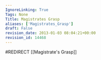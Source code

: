 ```yaml
---
IgnoreLinking: True
Tags: None
Title: Magistrates Grasp
aliases: ['Magistrates_Grasp']
draft: False
revision_date: 2013-01-03 08:04:21+00:00
revision_id: 14468
---
```


#REDIRECT [[Magistrate's Grasp]]